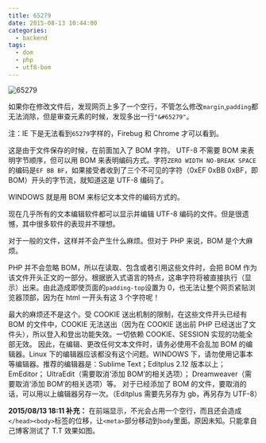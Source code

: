 ```yaml
---
title: 65279
date: 2015-08-13 10:44:00
categories:
  - backend
tags:
  - dom
  - php
  - utf8-bom
---
```


![65279](/images/65279.png)

如果你在修改文件后，发现网页上多了一个空行，不管怎么修改`margin`,`padding`都无法消除，但是审查元素的时候，发现多出一行`"&#65279"`。

<!--more-->

注：IE 下是无法看到`65279`字样的，Firebug 和 Chrome 才可以看到。

这是由于文件保存的时候，在前面加入了 BOM 字符。
UTF-8 不需要 BOM 来表明字节顺序，但可以用 BOM 来表明编码方式。字符`ZERO WIDTH NO-BREAK SPACE`的编码是`EF BB BF`，如果接受者收到了三个不可见的字符（0xEF 0xBB 0xBF，即 BOM）开头的字节流，就知道这是 UTF-8 编码了。

WINDOWS 就是用 BOM 来标记文本文件的编码方式的。

现在几乎所有的文本编辑软件都可以显示并编辑 UTF-8 编码的文件。但是很遗憾，其中很多软件的表现并不理想。

对于一般的文件，这样并不会产生什么麻烦。但对于 PHP 来说，BOM 是个大麻烦。

PHP 并不会忽略 BOM，所以在读取、包含或者引用这些文件时，会把 BOM 作为该文件开头正文的一部分。根据嵌入式语言的特点，这串字符将被直接执行（显示）出来。由此造成即使页面的`padding-top`设置为 0，也无法让整个网页紧贴浏览器顶部，因为在 html 一开头有这 3 个字符呢！

最大的麻烦还不是这个。受 COOKIE 送出机制的限制，在这些文件开头已经有 BOM 的文件中，COOKIE 无法送出（因为在 COOKIE 送出前 PHP 已经送出了文件头），所以登入和登出功能失效。一切依赖 COOKIE、SESSION 实现的功能全部无效。
因此，在编辑、更改任何文本文件时，请务必使用不会乱加 BOM 的编辑器。Linux 下的编辑器应该都没有这个问题。WINDOWS 下，请勿使用记事本等编辑器。推荐的编辑器是：Sublime Text；Editplus 2.12 版本以上； EmEditor； UltraEdit（需要取消‘添加 BOM’的相关选项）； Dreamweaver（需要取消‘添加 BOM’的相关选项）等。
对于已经添加了 BOM 的文件，要取消的话，可以用以上编辑器另存一次。（Editplus 需要先另存为 gb，再另存为 UTF-8）

**2015/08/13 18:11 补充：**
在前端显示，不光会占用一个空行，而且还会造成`</head><body>`标签的位移，让`<meta>`部分移动到`body`里面。原因未知。只能拿自己博客测试了 T.T 效果如图。
